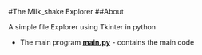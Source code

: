 #The Milk_shake Explorer
##About

A simple file Explorer using Tkinter in python

- The main program
	**[main.py](main.py)** - contains the main code 

